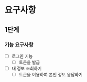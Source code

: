 # 요구사항

## 1단계

### 기능 요구사항

- [ ] 로그인 기능
    - [ ] 토큰을 발급
- [ ] 내 정보 조회하기
    - [ ] 토큰을 이용하여 본인 정보 응답하기